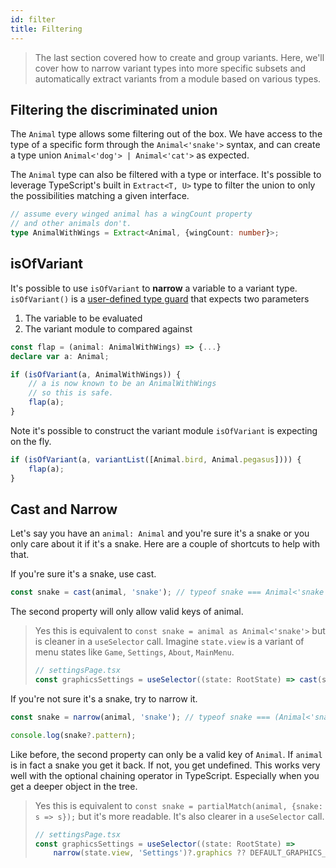 ```yaml
---
id: filter
title: Filtering
---
```


> The last section covered how to create and group variants. Here, we'll cover how to narrow variant types into more specific subsets and automatically extract variants from a module based on various types.


## Filtering the discriminated union

The `Animal` type allows some filtering out of the box. We have access to the type of a specific form through the `Animal<'snake'>` syntax, and can create a type union `Animal<'dog'> | Animal<'cat'>` as expected.

The `Animal` type can also be filtered with a type or interface. It's possible to leverage TypeScript's built in `Extract<T, U>` type to filter the union to only the possibilities matching a given interface.

```typescript
// assume every winged animal has a wingCount property
// and other animals don't.
type AnimalWithWings = Extract<Animal, {wingCount: number}>;
```

## isOfVariant

It's possible to use `isOfVariant` to **narrow** a variable to a variant type. `isOfVariant()` is a [user-defined type guard](https://www.typescriptlang.org/docs/handbook/advanced-types.html#user-defined-type-guards) that expects two parameters

1. The variable to be evaluated
2. The variant module to compared against

```typescript
const flap = (animal: AnimalWithWings) => {...} 
declare var a: Animal;

if (isOfVariant(a, AnimalWithWings)) {
    // a is now known to be an AnimalWithWings
    // so this is safe.
    flap(a);
}
```

Note it's possible to construct the variant module `isOfVariant` is expecting on the fly. 

```typescript
if (isOfVariant(a, variantList([Animal.bird, Animal.pegasus]))) {
    flap(a);
}
```

## Cast and Narrow

Let's say you have an `animal: Animal` and you're sure it's a snake or you only care about it if it's a snake. Here are a couple of shortcuts to help with that.

If you're sure it's a snake, use cast.
```typescript
const snake = cast(animal, 'snake'); // typeof snake === Animal<'snake'>;
```
The second property will only allow valid keys of animal.

> Yes this is equivalent to `const snake = animal as Animal<'snake'>` but is cleaner in a `useSelector` call. Imagine `state.view` is a variant of menu states like `Game`, `Settings`, `About`, `MainMenu`.
> ```typescript
> // settingsPage.tsx
> const graphicsSettings = useSelector((state: RootState) => cast(state.view, 'Settings').graphics);
> ```


If you're not sure it's a snake, try to narrow it.

```typescript
const snake = narrow(animal, 'snake'); // typeof snake === (Animal<'snake'> | undefined);

console.log(snake?.pattern);
```
Like before, the second property can only be a valid key of `Animal`. If `animal` is in fact a snake you get it back. If not, you get undefined. This works very well with the optional chaining operator in TypeScript. Especially when you get a deeper object in the tree. 

> Yes this is equivalent to `const snake = partialMatch(animal, {snake: s => s});` but it's more readable. It's also clearer in a `useSelector` call.
> ```typescript
> // settingsPage.tsx
> const graphicsSettings = useSelector((state: RootState) => 
>     narrow(state.view, 'Settings')?.graphics ?? DEFAULT_GRAPHICS_SETTINGS);
> ```
